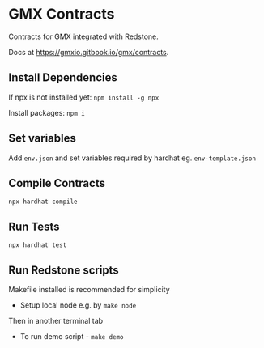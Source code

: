 # GMX Contracts
Contracts for GMX integrated with Redstone.

Docs at https://gmxio.gitbook.io/gmx/contracts.

## Install Dependencies
If npx is not installed yet:
`npm install -g npx`

Install packages:
`npm i`

## Set variables
Add `env.json` and set variables required by hardhat eg. `env-template.json`

## Compile Contracts
`npx hardhat compile`

## Run Tests
`npx hardhat test`

## Run Redstone scripts
Makefile installed is recommended for simplicity
- Setup local node e.g. by `make node`

Then in another terminal tab
- To run demo script - `make demo`